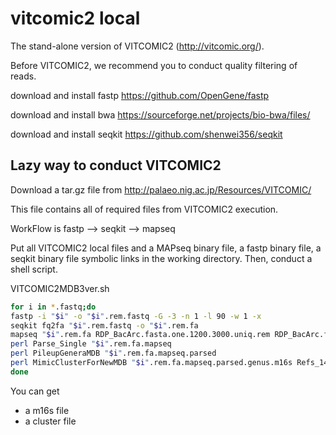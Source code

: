 # vitcomic2 local
The stand-alone version of VITCOMIC2 (http://vitcomic.org/).

Before VITCOMIC2, we recommend you to conduct quality filtering of reads.

download and install fastp https://github.com/OpenGene/fastp

download and install bwa https://sourceforge.net/projects/bio-bwa/files/

download and install seqkit https://github.com/shenwei356/seqkit

## Lazy way to conduct VITCOMIC2

Download a tar.gz file from http://palaeo.nig.ac.jp/Resources/VITCOMIC/

This file contains all of required files from VITCOMIC2 execution.

WorkFlow is
fastp --> seqkit --> mapseq 

Put all VITCOMIC2 local files and a MAPseq binary file, a fastp binary file, a seqkit binary file symbolic links in the working directory.
Then, conduct a shell script.

VITCOMIC2MDB3ver.sh
```bash
for i in *.fastq;do
fastp -i "$i" -o "$i".rem.fastq -G -3 -n 1 -l 90 -w 1 -x
seqkit fq2fa "$i".rem.fastq -o "$i".rem.fa
mapseq "$i".rem.fa RDP_BacArc.fasta.one.1200.3000.uniq.rem RDP_BacArc.fasta.one.1200.3000.mapseq > "$i".rem.fa.mapseq
perl Parse_Single "$i".rem.fa.mapseq
perl PileupGeneraMDB "$i".rem.fa.mapseq.parsed
perl MimicClusterForNewMDB "$i".rem.fa.mapseq.parsed.genus.m16s Refs_14_04_11.SPlist.Pro.txt
done
```

You can get
* a m16s file
* a cluster file
